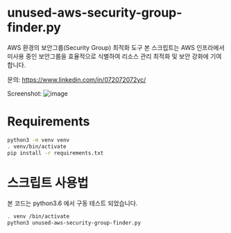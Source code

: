 # unused-aws-security-group-finder.py

AWS 환경의 보안그룹(Security Group) 최적화 도구
본 스크립트는 AWS 인프라에서 미사용 중인 보안그룹을 효율적으로 식별하여 리소스 관리 최적화 및 보안 강화에 기여합니다.

문의: https://www.linkedin.com/in/072072072yc/

Screenshot:
![image](https://github.com/user-attachments/assets/fdc937ac-0647-4f99-ace5-3773d4df0fdb)

# Requirements

```bash
python3 -m venv venv
. venv/bin/activate
pip install -r requirements.txt
```

# 스크립트 사용법

본 코드는 python3.6 에서 구동 테스트 되었습니다. 
```bash
. venv /bin/activate
python3 unused-aws-security-group-finder.py
```

